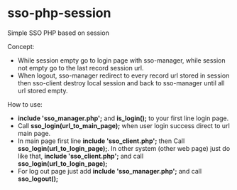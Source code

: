 # sso-php-session
Simple SSO PHP based on session

Concept:
<ul>
<li>While session empty go to login page with sso-manager, while session not empty go to the last record session url.</li>
<li>When logout, sso-manager redirect to every record url stored in session then sso-client destroy local session and back to sso-manager until all url stored empty.</li>
</ul>
How to use:
<ul>
<li><strong>include 'sso_manager.php';</strong> and <strong>is_login();</strong> to your first line login page.</li>
<li>Call <strong>sso_login(url_to_main_page);</strong> when user login success direct to url main page.</li>
<li>In main page first line <strong>include 'sso_client.php';</strong> then Call <strong>sso_login(url_to_login_page);</strong>. In other system (other web page) just do like that, <strong>include 'sso_client.php';</strong> and call <strong>sso_login(url_to_login_page);</strong></li>
<li>For log out page just add <strong>include 'sso_manager.php';</strong> and call <strong>sso_logout();</strong></li>
</ul>
